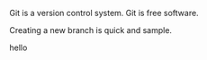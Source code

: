 Git is a version control system.
Git is free software.

Creating a new branch is quick and sample.

hello
